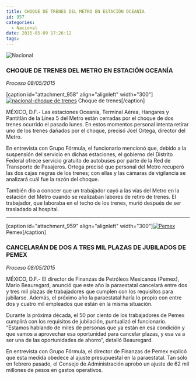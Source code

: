 ```yaml
---
title: CHOQUE DE TRENES DEL METRO EN ESTACIÓN OCEANÍA
id: 957
categories:
  - Nacional
date: 2015-05-09 17:26:12
tags:
---
```


![Nacional](http://www.laredsemanario.com/wp-content/uploads/2015/04/Nacional_500x100.png)

### CHOQUE DE TRENES DEL METRO EN ESTACIÓN OCEANÍA

_Proceso
08/05/2015_

[caption id="attachment_958" align="alignleft" width="300"][![nacional-choque de trenes](http://www.laredsemanario.com/wp-content/uploads/2015/05/nacional1-300x201.jpg)](http://www.laredsemanario.com/wp-content/uploads/2015/05/nacional1.jpg) Choque de trenes[/caption]

MÉXICO, D.F.- Las estaciones Oceanía, Terminal Aérea, Hangares y Pantitlán de la Línea 5 del Metro están cerradas por el choque de dos trenes ocurrido el pasado lunes. En estos momentos personal intenta retirar uno de los trenes dañados por el choque, precisó Joel Ortega, director del Metro.

En entrevista con Grupo Fórmula, el funcionario mencionó que, debido a la suspensión del servicio en dichas estaciones, el gobierno del Distrito Federal ofrece servicio gratuito de autobuses por parte de la Red de Transporte de Pasajeros. Ortega precisó que personal del Metro recuperó las dos cajas negras de los trenes; con ellas y las cámaras de vigilancia se analizará cuál fue la razón del choque.

También dio a conocer que un trabajador cayó a las vías del Metro en la estación del Metro cuando se realizaban labores de retiro de trenes. El trabajador, que laboraba en el techo de los trenes, murió después de ser trasladado al hospital.

* * *

[caption id="attachment_959" align="alignleft" width="300"][![Pemex](http://www.laredsemanario.com/wp-content/uploads/2015/05/ENERGIA-19-300x200.jpg)](http://www.laredsemanario.com/wp-content/uploads/2015/05/ENERGIA-19.jpg) Pemex[/caption]

### CANCELARÁN DE DOS A TRES MIL PLAZAS DE JUBILADOS DE PEMEX

_Proceso
08/05/2015_

MÉXICO, D.F.- El director de Finanzas de Petróleos Mexicanos (Pemex), Mario Beauregard, anunció que este año la paraestatal cancelará entre dos y tres mil plazas de trabajadores que cumplen con los requisitos para jubilarse. Además, el próximo año la paraestatal haría lo propio con entre dos y cuatro mil empleados que están en la misma situación.

Durante la próxima década, el 50 por ciento de los trabajadores de Pemex cumplirá con los requisitos de jubilación, puntualizó el funcionario. “Estamos hablando de miles de personas que ya están en esa condición y que vamos a aprovechar esa oportunidad para cancelar plazas, y esa va a ser una de las oportunidades de ahorro”, detalló Beauregard.

En entrevista con Grupo Fórmula, el director de Finanzas de Pemex explicó que esta medida obedece al ajuste presupuestal en la paraestatal. Tan sólo en febrero pasado, el Consejo de Administración aprobó
un ajuste de 62 mil millones de pesos en gastos operativos.